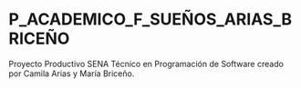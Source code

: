 # P_ACADEMICO_F_SUEÑOS_ARIAS_BRICEÑO
Proyecto Productivo SENA Técnico en Programación de Software
creado por Camila Arias y María Briceño.

